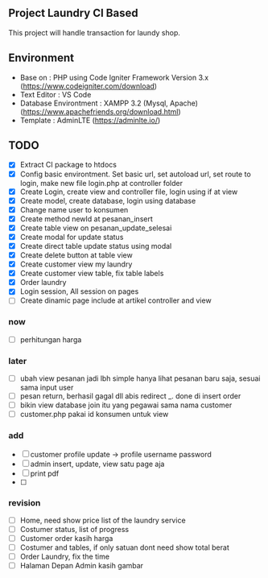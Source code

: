 ## Project Laundry CI Based
This project will handle transaction for laundy shop.

## Environment
 * Base on : PHP using Code Igniter Framework Version 3.x (https://www.codeigniter.com/download)
 * Text Editor : VS Code
 * Database Environtment : XAMPP 3.2 (Mysql, Apache) (https://www.apachefriends.org/download.html)
 * Template : AdminLTE (https://adminlte.io/)
 
## TODO
 * [x] Extract CI package to htdocs
 * [x] Config basic environtment. Set basic url, set autoload url, set route to login, make new file login.php at controller folder
 * [x] Create Login, create view and controller file, login using if at view
 * [x] Create model, create database, login using database
 * [x] Change name user to konsumen
 * [x] Create method newId at pesanan_insert
 * [x] Create table view on pesanan_update_selesai
 * [x] Create modal for update status
 * [x] Create direct table update status using modal 
 * [x] Create delete button at table view
 * [x] Create customer view my laundry
 * [x] Create customer view table, fix table labels
 * [x] Order laundry
 * [x] Login session, All session on pages
 * [ ] Create dinamic page include at artikel controller and view

 ### now
 * [ ] perhitungan harga
	
 ### later
 * [ ] ubah view pesanan jadi lbh simple hanya lihat pesanan baru saja, sesuai sama input user
 * [ ] pesan return, berhasil gagal dll abis redirect _. done di insert order
 * [ ] bikin view database join itu yang pegawai sama nama customer
 * [ ] customer.php pakai id konsumen untuk view

 ### add
 * [ ] customer profile update -> profile username password
 * [ ] admin insert, update, view satu page aja
 * [ ] print pdf
 * [ ]
 

 ### revision
  * [ ] Home, need show price list of the laundry service
  * [ ] Costumer status, list of progress
  * [ ] Customer order kasih harga
  * [ ] Costumer and tables, if only satuan dont need show total berat
  * [ ] Order Laundry, fix the time
  * [ ] Halaman Depan Admin kasih gambar